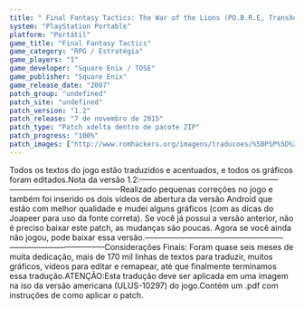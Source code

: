 ```yaml
---
title: " Final Fantasy Tactics: The War of the Lions (PO.B.R.E, TransXeno e RHBR)"
system: "PlayStation Portable"
platform: "Portátil"
game_title: "Final Fantasy Tactics"
game_category: "RPG / Estratégia"
game_players: "1"
game_developer: "Square Enix / TOSE"
game_publisher: "Square Enix"
game_release_date: "2007"
patch_group: "undefined"
patch_site: "undefined"
patch_version: "1.2"
patch_release: "7 de novembro de 2015"
patch_type: "Patch xdelta dentro de pacote ZIP"
patch_progress: "100%"
patch_images: ["http://www.romhackers.org/imagens/traducoes/%5BPSP%5D%20Final%20Fantasy%20Tactics%20-%20War%20of%20The%20Lions%20-%20PoBRE,%20TransXeno%20e%20RHBR%20-%201.jpg","http://www.romhackers.org/imagens/traducoes/%5BPSP%5D%20Final%20Fantasy%20Tactics%20-%20War%20of%20The%20Lions%20-%20PoBRE,%20TransXeno%20e%20RHBR%20-%202.jpg","http://www.romhackers.org/imagens/traducoes/%5BPSP%5D%20Final%20Fantasy%20Tactics%20-%20War%20of%20The%20Lions%20-%20PoBRE,%20TransXeno%20e%20RHBR%20-%203.jpg"]
---
```

Todos os textos do jogo estão traduzidos e acentuados, e todos os gráficos foram editados.Nota da versão 1.2:—————————————————–——————————————Realizado pequenas correções no jogo e também foi inserido os dois vídeos de abertura da versão Android que estão com melhor qualidade e mudei alguns gráficos (com as dicas do Joapeer para uso da fonte correta). Se você já possui a versão anterior, não é preciso baixar este patch, as mudanças são poucas. Agora se você ainda não jogou, pode baixar essa versão.—————————————————–————————————Considerações Finais: Foram quase seis meses de muita dedicação, mais de 170 mil linhas de textos para traduzir, muitos gráficos, vídeos para editar e remapear, até que finalmente terminamos essa tradução.ATENÇÃO:Esta tradução deve ser aplicada em uma imagem na iso da versão americana (ULUS-10297) do jogo.Contém um .pdf com instruções de como aplicar o patch.